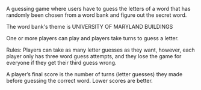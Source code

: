 A guessing game where users have to guess the letters of a word that has randomly been chosen from a word bank and figure out the secret word.

The word bank's theme is UNIVERSITY OF MARYLAND BUILDINGS

One or more players can play and players take turns to guess a letter.


Rules:
Players can take as many letter guesses as they want,
however, each player only has three word guess attempts, and they lose the game for everyone if they get their third guess
wrong.

A player’s final score is the number of turns (letter guesses) they made before guessing the correct word. Lower scores are better.